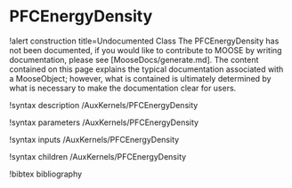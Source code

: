 <!-- MOOSE Documentation Stub: Remove this when content is added. -->

# PFCEnergyDensity

!alert construction title=Undocumented Class
The PFCEnergyDensity has not been documented, if you would like to contribute to MOOSE by
writing documentation, please see [MooseDocs/generate.md]. The content contained on this page explains
the typical documentation associated with a MooseObject; however, what is contained is ultimately
determined by what is necessary to make the documentation clear for users.

!syntax description /AuxKernels/PFCEnergyDensity

!syntax parameters /AuxKernels/PFCEnergyDensity

!syntax inputs /AuxKernels/PFCEnergyDensity

!syntax children /AuxKernels/PFCEnergyDensity

!bibtex bibliography
